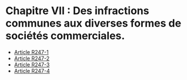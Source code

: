 # Chapitre VII : Des infractions communes aux diverses formes de sociétés commerciales.

- [Article R247-1](article-r247-1.md)
- [Article R247-2](article-r247-2.md)
- [Article R247-3](article-r247-3.md)
- [Article R247-4](article-r247-4.md)
